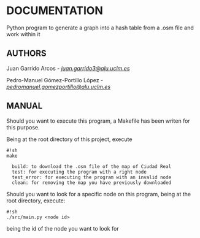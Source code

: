 # DOCUMENTATION #


Python program to generate a graph into a hash table from a .osm file and work within it

## AUTHORS ##

Juan Garrido Arcos 
    - *juan.garrido3@alu.uclm.es*
    
Pedro-Manuel Gómez-Portillo López 
    - *pedromanuel.gomezportillo@alu.uclm.es*

## MANUAL ##

Should you want to execute this program, a Makefile has been writen for 
this purpose.

Being at the root directory of this project, execute 

```
#!sh
make
```
      build: to download the .osm file of the map of Ciudad Real    
      test: for executing the program with a right node
      test_error: for executing the program with an invalid node
      clean: for removing the map you have previously downloaded

    
Should you want to look for a specific node on this program, being at
the root directory, execute:

    
```
#!sh
./src/main.py <node id>
```
being *<node id>* the id of the node you want to look for